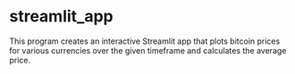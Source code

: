 # streamlit_app
This program creates an interactive Streamlit app that plots bitcoin prices for
various currencies over the given timeframe and calculates the average price.
